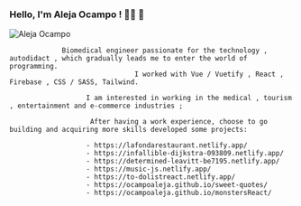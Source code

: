 ### Hello, I'm Aleja Ocampo ! 👩‍💻 👋

 ![Aleja Ocampo](https://blog-cms.workifit.com/wp-content/uploads/2021/01/0_K2WLMTExLyida7OR.gif)


                 Biomedical engineer passionate for the technology , autodidact , which gradually leads me to enter the world of programming. 
                                   I worked with Vue / Vuetify , React , Firebase , CSS / SASS, Tailwind.

                       I am interested in working in the medical , tourism , entertainment and e-commerce industries ;

                        After having a work experience, choose to go building and acquiring more skills developed some projects:
                        
                       - https://lafondarestaurant.netlify.app/
                       - https://infallible-dijkstra-093809.netlify.app/
                       - https://determined-leavitt-be7195.netlify.app/
                       - https://music-js.netlify.app/
                       - https://to-dolistreact.netlify.app/
                       - https://ocampoaleja.github.io/sweet-quotes/
                       - https://ocampoaleja.github.io/monstersReact/
